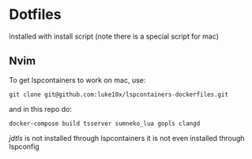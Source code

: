 # Dotfiles

installed with install script (note there is a special script for mac)

## Nvim

To get lspcontainers to work on mac, use:

    git clone git@github.com:luke10x/lspcontainers-dockerfiles.git 

and in this repo do:

    docker-compose build tsserver sumneko_lua gopls clangd 

*jdtls* is not installed through lspcontainers
it is not even installed through lspconfig

